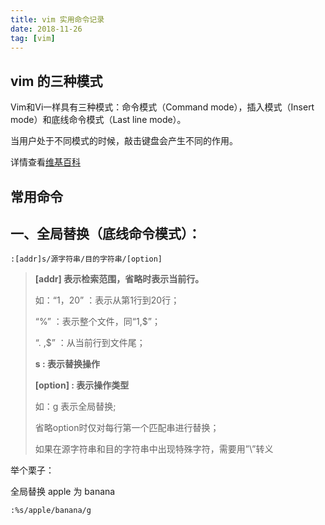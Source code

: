 ```yaml
---
title: vim 实用命令记录
date: 2018-11-26
tag: [vim]
---
```


## vim 的三种模式

Vim和Vi一样具有三种模式：命令模式（Command mode），插入模式（Insert mode）和底线命令模式（Last line mode）。

当用户处于不同模式的时候，敲击键盘会产生不同的作用。

详情查看[维基百科](https://zh.wikibooks.org/zh-hans/Vim/%E4%B8%89%E7%A7%8D%E6%A8%A1%E5%BC%8F)

<!--more-->



## 常用命令

## 一、全局替换（底线命令模式）：

```shell
:[addr]s/源字符串/目的字符串/[option]
```

> **[addr] 表示检索范围，省略时表示当前行。**
>
> 如：“1，20” ：表示从第1行到20行；
>
> “%” ：表示整个文件，同“1,$”；
>
> “. ,$” ：从当前行到文件尾；
>
> **s : 表示替换操作**
>
> **[option] : 表示操作类型**
>
> 如：g 表示全局替换; 
>
> 省略option时仅对每行第一个匹配串进行替换；
>
> 如果在源字符串和目的字符串中出现特殊字符，需要用”\”转义

举个栗子：

全局替换 apple 为 banana

```shell
:%s/apple/banana/g
```



